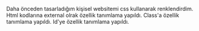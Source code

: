 Daha önceden tasarladığım kişisel websitemi css kullanarak renklendirdim.
Html kodlarına external olrak özellik tanımlama yapıldı.
Class'a özellik tanımlama yapıldı.
Id'ye özellik tanımlama yapıldı.
